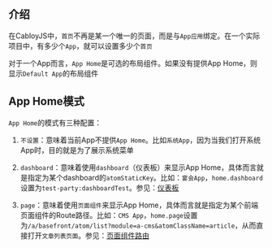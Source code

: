 ## 介绍

在CabloyJS中，`首页`不再是某一个唯一的页面，而是与`App应用`绑定。在一个实际项目中，有多少个`App`，就可以设置多少个`首页`

对于一个App而言，`App Home`是可选的布局组件。如果没有提供App Home，则显示`Default App`的布局组件

## App Home模式

`App Home`的模式有三种配置：

1. `不设置`：意味着当前App不提供`App Home`。比如`系统App`，因为当我们打开系统App时，目的就是为了展示系统菜单

2. `dashboard`：意味着使用`dashboard`（仪表板）来显示App Home，具体而言就是指定为某个dashboard的`atomStaticKey`。比如：`宴会App`，`home.dashboard`设置为`test-party:dashboardTest`。参见：[仪表板](https://cabloy.com/zh-cn/articles/dashboard-introduce.html)

3. `page`：意味着使用`页面组件`来显示App Home，具体而言就是指定为某个前端页面组件的Route路径。比如：`CMS App`，`home.page`设置为`/a/basefront/atom/list?module=a-cms&atomClassName=article`，从而直接打开`文章列表页面`。参见：[页面组件路由](https://cabloy.com/zh-cn/articles/front-page-route.html)